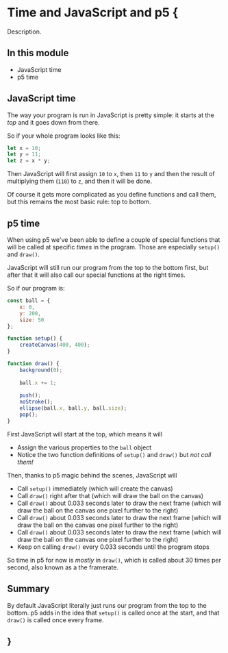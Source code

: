 # Time and JavaScript and p5 {
   
Description.

## In this module

- JavaScript time
- p5 time

## JavaScript time

The way your program is run in JavaScript is pretty simple: it starts at the *top* and it goes down from there.

So if your whole program looks like this:

```javascript
let x = 10;
let y = 11;
let z = x * y;
```

Then JavaScript will first assign `10` to `x`, then `11` to `y` and then the result of multiplying them (`110`) to `z`, and then it will be done.

Of course it gets more complicated as you define functions and call them, but this remains the most basic rule: top to bottom.

## p5 time

When using p5 we've been able to define a couple of special functions that will be called at specific *times* in the program. Those are especially `setup()` and `draw()`.

JavaScript will still run our program from the top to the bottom first, but after that it will also call our special functions at the right times.

So if our program is:

```javascript
const ball = {
    x: 0,
    y: 200,
    size: 50
};

function setup() {
    createCanvas(400, 400);
}

function draw() {
    background(0);
    
    ball.x += 1;
    
    push();
    noStroke();
    ellipse(ball.x, ball.y, ball.size);
    pop();
}
```

First JavaScript will start at the top, which means it will

- Assign the various properties to the `ball` object
- Notice the two function definitions of `setup()` and `draw()` but *not call them!*

Then, thanks to p5 magic behind the scenes, JavaScript will

- Call `setup()` immediately (which will create the canvas)
- Call `draw()` right after that (which will draw the ball on the canvas)
- Call `draw()` about 0.033 seconds later to draw the next frame (which will draw the ball on the canvas one pixel further to the right)
- Call `draw()` about 0.033 seconds later to draw the next frame (which will draw the ball on the canvas one pixel further to the right)
- Call `draw()` about 0.033 seconds later to draw the next frame (which will draw the ball on the canvas one pixel further to the right)
- Keep on calling `draw()` every 0.033 seconds until the program stops

So time in p5 for now is *mostly* in `draw()`, which is called about 30 times per second, also known as a the framerate.

## Summary

By default JavaScript literally just runs our program from the top to the bottom. p5 adds in the idea that `setup()` is called once at the start, and that `draw()` is called once every frame.
    
## }